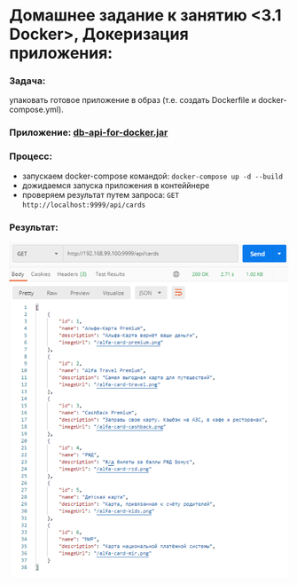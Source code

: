 # Домашнее задание к занятию <3.1 Docker>, Докеризация приложения: 

### Задача:
упаковать готовое приложение в образ (т.е. создать Dockerfile и docker-compose.yml).

### Приложение: [db-api-for-docker.jar](https://github.com/netology-code/aqa-homeworks/raw/aqa4/docker/db-api-for-docker.jar)

### Процесс:
- запускаем docker-compose командой: ```docker-compose up -d --build```
- дожидаемся запуска приложения в контеййнере
- проверяем результат путем запроса: ```GET http://localhost:9999/api/cards```

### Результат:
![image](img.png)

